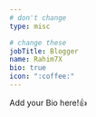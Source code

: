 ```yaml
---
# don't change
type: misc

# change these
jobTitle: Blogger
name: Rahim7X
bio: true
icon: ":coffee:"
---
```


Add your Bio here!:+1: